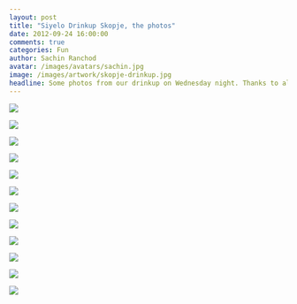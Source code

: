 ```yaml
---
layout: post
title: "Siyelo Drinkup Skopje, the photos"
date: 2012-09-24 16:00:00
comments: true
categories: Fun
author: Sachin Ranchod
avatar: /images/avatars/sachin.jpg
image: /images/artwork/skopje-drinkup.jpg
headline: Some photos from our drinkup on Wednesday night. Thanks to all who came along!
---
```


[![](/images/old/2012/09/drinkup/scaled/DSC_0003.jpg)](/images/old/2012/09/drinkup/scaled/DSC_0003.jpg)

[![](/images/old/2012/09/drinkup/scaled/DSC_0006.jpg)](/images/old/2012/09/drinkup/scaled/DSC_0006.jpg)

[![](/images/old/2012/09/drinkup/scaled/DSC_0035.jpg)](/images/old/2012/09/drinkup/scaled/DSC_0035.jpg)

[![](/images/old/2012/09/drinkup/scaled/DSC_0037.jpg)](/images/old/2012/09/drinkup/scaled/DSC_0037.jpg)

[![](/images/old/2012/09/drinkup/scaled/DSC_0042.jpg)](/images/old/2012/09/drinkup/scaled/DSC_0042.jpg)

[![](/images/old/2012/09/drinkup/scaled/DSC_0045.jpg)](/images/old/2012/09/drinkup/scaled/DSC_0045.jpg)

[![](/images/old/2012/09/drinkup/scaled/DSC_0059.jpg)](/images/old/2012/09/drinkup/scaled/DSC_0059.jpg)

[![](/images/old/2012/09/drinkup/scaled/DSC_0070.jpg)](/images/old/2012/09/drinkup/scaled/DSC_0070.jpg)

[![](/images/old/2012/09/drinkup/scaled/DSC_0073.jpg)](/images/old/2012/09/drinkup/scaled/DSC_0073.jpg)

[![](/images/old/2012/09/drinkup/scaled/DSC_0076.jpg)](/images/old/2012/09/drinkup/scaled/DSC_0076.jpg)

[![](/images/old/2012/09/drinkup/scaled/DSC_0083.jpg)](/images/old/2012/09/drinkup/scaled/DSC_0083.jpg)

[![](/images/old/2012/09/drinkup/scaled/DSC_0084.jpg)](/images/old/2012/09/drinkup/scaled/DSC_0084.jpg)

